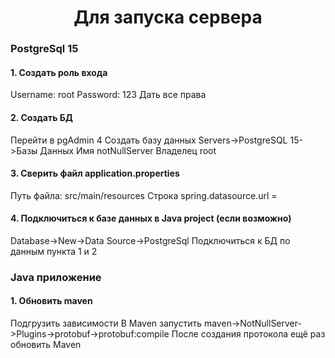 <h1 align="center">Для запуска сервера</h1>
<h3>PostgreSql 15</h3>
<h4>1. Создать роль входа</h4>
Username: root
Password: 123
Дать все права
<h4>2. Создать БД</h4>
<a>Перейти в pgAdmin 4</a>
<a>Создать базу данных Servers->PostgreSQL 15->Базы Данных</a>
<a>Имя notNullServer</a>
<a>Владелец root</a>
<h4>3. Сверить файл application.properties</h4>
<a>Путь файла: src/main/resources</a>
<a>Строка spring.datasource.url = </a>
<h4>4. Подключиться к базе данных в Java project (если возможно)</h4>
<a>Database->New->Data Source->PostgreSql</a>
<a>Подключиться к БД по данным пункта 1 и 2</a>
<h3>Java приложение</h3>
<h4>1. Обновить maven</h4>
<a>Подгрузить зависимости</a>
<a>В Maven запустить maven->NotNullServer->Plugins->protobuf->protobuf:compile</a>
<a>После создания протокола ещё раз обновить Maven</a>
